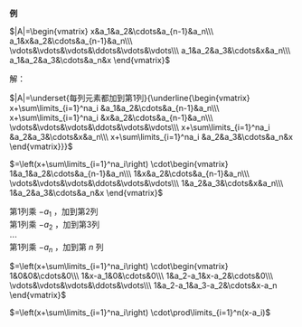 **例**    
    
 $|A|=\begin{vmatrix}    
x&a_1&a_2&\cdots&a_{n-1}&a_n\\\     
a_1&x&a_2&\cdots&a_{n-1}&a_n\\\     
\vdots&\vdots&\vdots&\ddots&\vdots&\vdots\\\     
a_1&a_2&a_3&\cdots&x&a_n\\\     
a_1&a_2&a_3&\cdots&a_n&x    
\end{vmatrix}$     
    
解：    
    
 $|A|=\underset{每列元素都加到第1列}{\underline{\begin{vmatrix}    
x+\sum\limits_{i=1}^na_i    
&a_1&a_2&\cdots&a_{n-1}&a_n\\\     
x+\sum\limits_{i=1}^na_i    
&x&a_2&\cdots&a_{n-1}&a_n\\\     
\vdots&\vdots&\vdots&\ddots&\vdots&\vdots\\\     
x+\sum\limits_{i=1}^na_i    
&a_2&a_3&\cdots&x&a_n\\\     
x+\sum\limits_{i=1}^na_i    
&a_2&a_3&\cdots&a_n&x    
\end{vmatrix}}}$     
    
 $=\left(x+\sum\limits_{i=1}^na_i\right)    
\cdot\begin{vmatrix}    
1&a_1&a_2&\cdots&a_{n-1}&a_n\\\     
1&x&a_2&\cdots&a_{n-1}&a_n\\\     
\vdots&\vdots&\vdots&\ddots&\vdots&\vdots\\\     
1&a_2&a_3&\cdots&x&a_n\\\     
1&a_2&a_3&\cdots&a_n&x    
\end{vmatrix}$     
    
第1列乘 $-a_1$ ，加到第2列    
第1列乘 $-a_2$ ，加到第3列    
 $\cdots$     
第1列乘 $-a_n$ ，加到第 $n$ 列    
    
    
 $=\left(x+\sum\limits_{i=1}^na_i\right)    
\cdot\begin{vmatrix}    
1&0&0&\cdots&0\\\     
1&x-a_1&0&\cdots&0\\\     
1&a_2-a_1&x-a_2&\cdots&0\\\     
\vdots&\vdots&\vdots&\ddots&\vdots\\\     
1&a_2-a_1&a_3-a_2&\cdots&x-a_n    
\end{vmatrix}$     
    
 $=\left(x+\sum\limits_{i=1}^na_i\right)    
\cdot\prod\limits_{i=1}^n(x-a_i)$     
